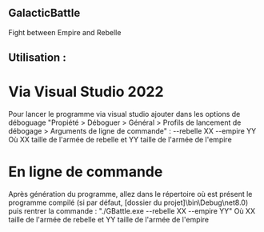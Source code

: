 ## GalacticBattle
Fight between Empire and Rebelle

## Utilisation :
# Via Visual Studio 2022
Pour lancer le programme via visual studio ajouter dans les options de déboguage "Propiété > Déboguer > Général > Profils de lancement de débogage > Arguments de ligne de commande" : --rebelle XX --empire YY
Où XX taille de l'armée de rebelle et YY taille de l'armée de l'empire
# En ligne de commande
Après génération du programme, allez dans le répertoire où est présent le programme compilé (si par défaut, [dossier du projet]\bin\Debug\net8.0) puis rentrer la commande : "./GBattle.exe --rebelle XX --empire YY"
Où XX taille de l'armée de rebelle et YY taille de l'armée de l'empire
